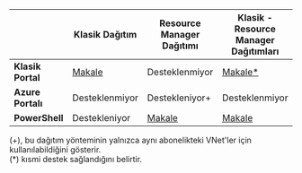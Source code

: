 |  | **Klasik Dağıtım** | **Resource Manager Dağıtımı** | **Klasik - Resource Manager Dağıtımları** |
|----------------------------------------|-------------|----------------------|---------------------------------|
| **Klasik Portal** | [Makale](../articles/vpn-gateway/virtual-networks-configure-vnet-to-vnet-connection.md)  |  Desteklenmiyor |  [Makale*](../articles/vpn-gateway/vpn-gateway-connect-different-deployment-models-portal.md) |
| **Azure Portalı** |  Desteklenmiyor | Destekleniyor+ |  Desteklenmiyor |
| **PowerShell** | Destekleniyor | [Makale](../articles/vpn-gateway/vpn-gateway-vnet-vnet-rm-ps.md) | [Makale](../articles/vpn-gateway/vpn-gateway-connect-different-deployment-models-powershell.md)

(+), bu dağıtım yönteminin yalnızca aynı abonelikteki VNet'ler için kullanılabildiğini gösterir.<br>
(*) kısmi destek sağlandığını belirtir.





<!--HONumber=sep16_HO1-->


